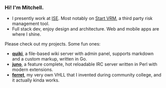 ### Hi! I'm Mitchell.
* I presently work at [ISE](https://ise.io). Most notably on [Start VRM](https://startvrm.com), a third party risk management tool.
* Full stack dev, enjoy design and architecture. Web and mobile apps are where I shine.

Please check out my projects. Some fun ones:
* [__quiki__](https://github.com/cooper/quiki), a file-based wiki server with admin panel, supports markdown and a custom markup, written in Go.
* [__juno__](https://github.com/cooper/juno), a feature complete, hot reloadable IRC server written in Perl with modern extensions.
* [__ferret__](https://github.com/cooper/ferret), my very own VHLL that I invented during community college, and it actually kinda works.
